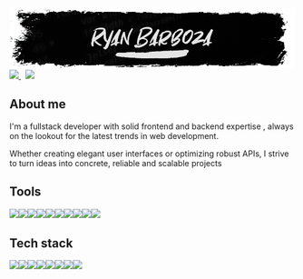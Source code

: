 <img alt="Banner" src="pictures/banner.png" /> 

<a href="https://www.linkedin.com/in/ryan-barboza-880308253/" style="padding: 4px"> 
    <img  src="https://img.shields.io/badge/linkedin-0d1117?style=flat&logo=linkedin&logoColor=white" />
</a>
<a href="mailto:ryanbarbozapro@gmail.com" style="padding: 4px"> 
    <img  src="https://img.shields.io/badge/Contact me-0d1117?style=flat&logo=gmail&logoColor=white" />
</a>

## About me

I'm a fullstack developer with solid frontend and backend expertise , always on the lookout for the latest trends in web development. 

Whether creating elegant user interfaces or optimizing robust APIs, I strive to turn ideas into concrete, reliable and scalable projects

## Tools

<img  src="https://img.shields.io/badge/VS%20Code-0d1117.svg?style=flat&logo=visual-studio-code&logoColor=e5e5e5" /><img  src="https://img.shields.io/badge/Figma-0d1117.svg?style=flat&logo=figma&logoColor=e5e5e5" /><img  src="https://img.shields.io/badge/Trello-0d1117.svg?style=flat&logo=trello&logoColor=e5e5e5" /><img  src="https://img.shields.io/badge/jira-0d1117.svg?style=flat&logo=jira&logoColor=e5e5e5" /><img  src="https://img.shields.io/badge/Mysql-0d1117.svg?style=flat&logo=mysql&logoColor=e5e5e5" /><img  src="https://img.shields.io/badge/Node Js-0d1117.svg?style=flat&logo=nodedotjs&logoColor=e5e5e5" /><img  src="https://img.shields.io/badge/Npm-0d1117.svg?style=flat&logo=npm&logoColor=e5e5e5" /><img  src="https://img.shields.io/badge/Biome-0d1117.svg?style=flat&logo=biome&logoColor=e5e5e5" /><img  src="https://img.shields.io/badge/Vercel-0d1117.svg?style=flat&logo=vercel&logoColor=e5e5e5" /><img  src="https://img.shields.io/badge/Postman-0d1117.svg?style=flat&logo=postman&logoColor=e5e5e5" />


## Tech stack
<img  src="https://img.shields.io/badge/Html-0d1117?style=flat&logo=html5&logoColor=white" /><img  src="https://img.shields.io/badge/Css-0d1117?style=flat&logo=css3&logoColor=white" /><img  src="https://img.shields.io/badge/Javascript-0d1117?style=flat&logo=javascript&logoColor=white" /><img  src="https://img.shields.io/badge/React-0d1117?style=flat&logo=react&logoColor=white" /><img  src="https://img.shields.io/badge/Sass-0d1117?style=flat&logo=sass&logoColor=white" /><img  src="https://img.shields.io/badge/Express-0d1117?style=flat&logo=express&logoColor=white" /><img  src="https://img.shields.io/badge/▤-Sql-0d1117?style=flat&logo=sql&logoColor=white&labelColor=0d1117" /><img  src="https://img.shields.io/badge/Express-0d1117?style=flat&logo=express&logoColor=white" />